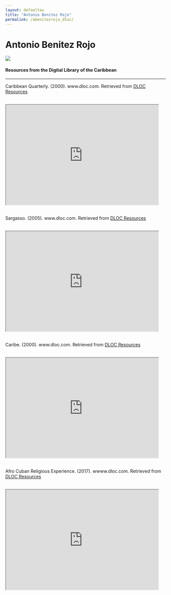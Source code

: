 ```yaml
---
layout: defaultau
title: "Antonio Benitez Rojo"
permalink: /abenitezrojo_dloc/
---
```

<!-- partial:index.partial.html -->
<div class="content">
    <h1>Antonio Benitez Rojo</h1>
    <div class="quote">
        <div><img src="https://upload.wikimedia.org/wikipedia/en/d/d5/Antonio_Ben%C3%ADtez-Rojo.jpg" class="logo"></div>
    </div>
    <body>
    <h4>Resources from the Digital Library of the Caribbean</h4><hr> 
    <div class="container-mt-5">
        <div class="row">
            <div class="col-md-6">
                <p>Caribbean Quarterly. (2000). www.dloc.com. Retrieved from <a href="https://www.dloc.com/UF00099208/00067/images" target="_blank">DLOC Resources</a></p><br>
                <iframe width="95%" height="315" src="https://www.dloc.com/UF00099208/00067/images"></iframe>
                <br>
                <br>
        </div>
        <div class="col-md-6">
            <p>Sargasso. (2005). www.dloc.com. Retrieved from <a href="https://www.dloc.com/UF00096005/00017/images" target="_blank">DLOC Resources</a></p><br>
            <iframe width="95%" height="315" src="https://www.dloc.com/UF00096005/00017/images"></iframe>
            <br>
            <br>
        </div>
        </div>   
    <div class="container-mt-5">
        <div class="row">
            <div class="col-md-6">
                <p>Caribe. (2000). www.dloc.com. Retrieved from <a href="https://www.dloc.com/UF00102126/00001/images" target="_blank">DLOC Resources</a></p><br>
                <iframe width="95%" height="315" src="https://www.dloc.com/UF00102126/00001/images"></iframe>
                <br>
                <br>
            </div>
        <div class="col-md-6">
            <p>Afro Cuban Religious Experience. (2017). wwww.dloc.com. Retrieved from <a href="https://www.dloc.com/AA00061989/00001/pdf" target="_blank">DLOC Resources</a></p><br> 
            <iframe width="95%" height="315" src="https://www.dloc.com/AA00061989/00001/pdf"></iframe>
            <br>
            <br>
        </div>
        </div>
  <!-- partial -->
<script src='https://cdnjs.cloudflare.com/ajax/libs/jquery/3.1.1/jquery.min.js'></script><script  src="{{ site.baseurl }}/assets/js/authorscript.js"></script>
